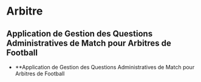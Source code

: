 # Arbitre
## Application de Gestion des Questions Administratives de Match pour Arbitres de Football
- **Application de Gestion des Questions Administratives de Match pour Arbitres de Football
